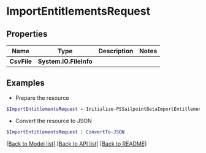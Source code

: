 # ImportEntitlementsRequest
## Properties

Name | Type | Description | Notes
------------ | ------------- | ------------- | -------------
**CsvFile** | **System.IO.FileInfo** |  | 

## Examples

- Prepare the resource
```powershell
$ImportEntitlementsRequest = Initialize-PSSailpointBetaImportEntitlementsRequest  -CsvFile null
```

- Convert the resource to JSON
```powershell
$ImportEntitlementsRequest | ConvertTo-JSON
```

[[Back to Model list]](../README.md#documentation-for-models) [[Back to API list]](../README.md#documentation-for-api-endpoints) [[Back to README]](../README.md)

